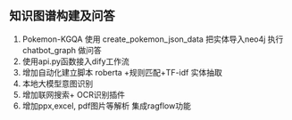 ## 知识图谱构建及问答

1.  Pokemon-KGQA  使用 create_pokemon_json_data 把实体导入neo4j   执行chatbot_graph 做问答
2.  使用api.py函数接入dify工作流 
3.  增加自动化建立脚本 roberta +规则匹配+TF-idf 实体抽取
4.  本地大模型意图识别
5.  增加联网搜索+ OCR识别插件
6.  增加ppx,excel, pdf图片等解析 集成ragflow功能